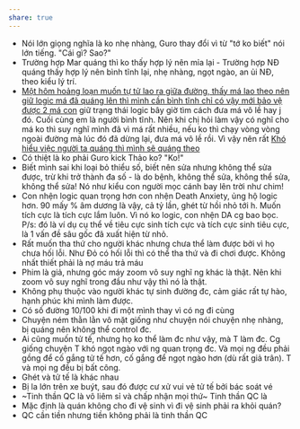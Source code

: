```yaml
---
share: true
---
```

- Nói lớn giọng nghĩa là ko nhẹ nhàng, Guro thay đổi vì từ "tớ ko biết" nói lớn tiếng. "Cái gì? Sao?" 
- Trường hợp Mar quáng thì ko thấy hợp lý nên mỉa lại - Trường hợp NĐ quáng thấy hợp lý nên bình tĩnh lại, nhẹ nhàng, ngọt ngào, an ủi NĐ, theo kiểu lý trí.
- [Một hôm hoảng loạn muốn tự tử lao ra giữa đường, thấy má lao theo nên giữ logic má đã quáng lên thì mình cần bình tĩnh chỉ có vậy mới bảo vệ được 2 má con](M%E1%BB%99t%20h%C3%B4m%20ho%E1%BA%A3ng%20lo%E1%BA%A1n%20mu%E1%BB%91n%20t%E1%BB%B1%20t%E1%BB%AD%20lao%20ra%20gi%E1%BB%AFa%20%C4%91%C6%B0%E1%BB%9Dng,%20th%E1%BA%A5y%20m%C3%A1%20lao%20theo%20n%C3%AAn%20gi%E1%BB%AF%20logic%20m%C3%A1%20%C4%91%C3%A3%20qu%C3%A1ng%20l%C3%AAn%20th%C3%AC%20m%C3%ACnh%20c%E1%BA%A7n%20b%C3%ACnh%20t%C4%A9nh%20ch%E1%BB%89%20c%C3%B3%20v%E1%BA%ADy%20m%E1%BB%9Bi%20b%E1%BA%A3o%20v%E1%BB%87%20%C4%91%C6%B0%E1%BB%A3c%202%20m%C3%A1%20con.md) giữ trạng thái logic bây giờ tìm cách đưa má vô lề hay j đó. Cuối cùng em là người bình tĩnh. Nên khi chị hỏi làm vậy có nghĩ cho má ko thì suy nghĩ mình đã vì má rất nhiều, nếu ko thì chạy vòng vòng ngoài đường mà lúc đó đã dừng lại, đưa má vô lề rồi. Vì vậy nên rất [Khó hiểu việc người ta quáng thì mình sẽ quáng theo](../../1%20Th%C3%B4ng%20tin%20th%C3%A2n%20ch%E1%BB%A7/Quan%20%C4%91i%E1%BB%83m,%20th%C3%A1i%20%C4%91%E1%BB%99,%20nguy%C3%AAn%20t%E1%BA%AFc%20s%E1%BB%91ng,%20%C4%91i%E1%BB%81u%20m%C3%ACnh%20th%E1%BA%A5y%20ho%E1%BA%B7c%20c%E1%BA%A3m%20nh%E1%BA%ADn/Kh%C3%B3%20hi%E1%BB%83u%20vi%E1%BB%87c%20ng%C6%B0%E1%BB%9Di%20ta%20qu%C3%A1ng%20th%C3%AC%20m%C3%ACnh%20s%E1%BA%BD%20qu%C3%A1ng%20theo.md)
- Có thiệt là ko phải Guro kick Thảo ko? "Ko!" 
- Biết mình sai khi loại bỏ thiểu số, biết nên sửa nhưng không thể sửa được, trừ khi trở thành đa số - là do bệnh, không thể sửa, không thể sửa, không thể sửa! Nó như kiểu con người mọc cánh bay lên trời như chim! 
- Con nhện logic quan trọng hơn con nhện Death Anxiety, ủng hộ logic hơn. 90 mấy % âm dương là vậy, cả tỷ lần, ghét từ hồi nhỏ tới h. Muốn tích cực là tích cực lắm luôn. Vì nó ko logic, con nhện DA cg bao bọc. P/s: đó là ví dụ cụ thể về tiêu cực sinh tích cực và tích cực sinh tiêu cực, là 1 vấn đề sâu gốc đã xuất hiện từ nhỏ. 
- Rất muốn tha thứ cho người khác nhưng chưa thể làm được bởi vì họ chưa hối lỗi. Như Đỏ có hối lỗi thì có thể tha thứ và đi chơi được. Không nhất thiết phải là nợ máu trả máu
- Phim là giả, nhưng góc máy zoom vô suy nghĩ ng khác là thật. Nên khi zoom vô suy nghĩ trong đầu như vậy thì nó là thật. 
- Không phụ thuộc vào người khác tự sinh đường đc, cảm giác rất tự hào, hạnh phúc khi mình làm được. 
- Có số đường 10/100 khi đi một mình thay vì có ng đi cùng
- Chuyện ném thằn lằn vô mặt giống như chuyện nói chuyện nhẹ nhàng, bị quáng nên không thể control đc. 
- Ai cũng muốn tử tế, nhưng họ ko thể làm đc như vậy, mà T làm đc. Cg giống chuyện T khó ngọt ngào với ng quan trọng đc. Và mọi ng đều phải gồng để cố gắng tử tế hơn, cố gắng để ngọt ngào hơn (dù rất giả trân). T và mọi ng đều bị bất công. 
- Ghét và tử tế là khác nhau
- Bị la lớn trên xe buýt, sau đó được cư xử vui vẻ tử tế bởi bác soát vé
- ~Tinh thần QC là vô liêm sỉ và chấp nhận mọi thứ~ Tinh thần QC là
- Mặc định là quán không cho đi vệ sinh vì đi vệ sinh phải ra khỏi quán?
- QC cần tiền nhưng tiền không phải là tinh thần QC
